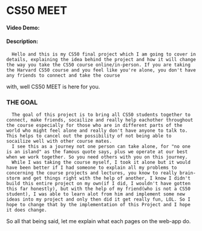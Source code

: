 # CS50 MEET
#### Video Demo:  <URL HERE>
#### Description:

      Hello and this is my CS50 final project which I am going to cover in details, explaining the idea behind the project and how it will change the way you take the CS50 course online/in-person. If you are taking the Harvard CS50 course and you feel like you're alone, you don't have any friends to connect and take the course 
with, well CS50 MEET is here for you. 
  
  ### THE GOAL
      The goal of this project is to bring all CS50 students together to connect, make friends, socailize and really help eachother throughout the course especially for those who are in different parts of the world who might feel alone and really don't have anyone to talk to. This helps to cancel out the possibility of not being able to socailize well with other course mates.
      I see this as a journey not one person can take alone, for "no one is an island" as the famous quote says, plus we operate at our best when we work together. So you need others with you on this journey.
      While I was taking the course myself, I took it alone but it would have been better if I had someone to explain all my problems to concerning the course projects and lectures, you know to really brain-storm and get things right with the help of another, I know I didn't build this entire project on my own(if I did, I wouldn't have gotten this far honestly), but with the help of my friend(who is not a CS50 student), I was able to learn alot from him and implement some new ideas into my project and only then did it get really fun, LOL. So I hope to change that by the implementation of this Project and I hope it does change.
  
So all that being said, let me explain what each pages on the web-app do.
  
      
